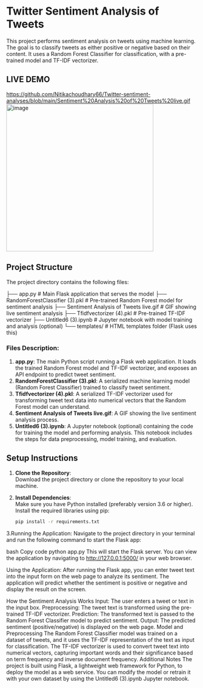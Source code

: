 # Twitter Sentiment Analysis of Tweets

This project performs sentiment analysis on tweets using machine learning. The goal is to classify tweets as either positive or negative based on their content. It uses a Random Forest Classifier for classification, with a pre-trained model and TF-IDF vectorizer.
## LIVE DEMO 
https://github.com/Nitikachoudhary66/Twitter-sentiment-analyses/blob/main/Sentiment%20Analysis%20of%20Tweets%20live.gif
<img width="388" alt="image" src="https://github.com/user-attachments/assets/80348c5c-ca5c-4ad9-b3f2-970954830eda" />


## Project Structure

The project directory contains the following files:

├── app.py # Main Flask application that serves the model ├── RandomForestClassifier (3).pkl # Pre-trained Random Forest model for sentiment analysis ├── Sentiment Analysis of Tweets live.gif # GIF showing live sentiment analysis ├── Tfidfvectorizer (4).pkl # Pre-trained TF-IDF vectorizer ├── Untitled6 (3).ipynb # Jupyter notebook with model training and analysis (optional) └── templates/ # HTML templates folder (Flask uses this)


### Files Description:
1. **app.py**: The main Python script running a Flask web application. It loads the trained Random Forest model and TF-IDF vectorizer, and exposes an API endpoint to predict tweet sentiment.
2. **RandomForestClassifier (3).pkl**: A serialized machine learning model (Random Forest Classifier) trained to classify tweet sentiment.
3. **Tfidfvectorizer (4).pkl**: A serialized TF-IDF vectorizer used for transforming tweet text data into numerical vectors that the Random Forest model can understand.
4. **Sentiment Analysis of Tweets live.gif**: A GIF showing the live sentiment analysis process.
5. **Untitled6 (3).ipynb**: A Jupyter notebook (optional) containing the code for training the model and performing analysis. This notebook includes the steps for data preprocessing, model training, and evaluation.

## Setup Instructions

1. **Clone the Repository**:  
   Download the project directory or clone the repository to your local machine.

2. **Install Dependencies**:  
   Make sure you have Python installed (preferably version 3.6 or higher). Install the required libraries using pip:
   
   ```bash
   pip install -r requirements.txt
3.Running the Application: Navigate to the project directory in your terminal and run the following command to start the Flask app:

bash
Copy code
python app.py
This will start the Flask server. You can view the application by navigating to http://127.0.0.1:5000/ in your web browser.

Using the Application:
After running the Flask app, you can enter tweet text into the input form on the web page to analyze its sentiment. The application will predict whether the sentiment is positive or negative and display the result on the screen.

How the Sentiment Analysis Works
Input: The user enters a tweet or text in the input box.
Preprocessing: The tweet text is transformed using the pre-trained TF-IDF vectorizer.
Prediction: The transformed text is passed to the Random Forest Classifier model to predict sentiment.
Output: The predicted sentiment (positive/negative) is displayed on the web page.
Model and Preprocessing
The Random Forest Classifier model was trained on a dataset of tweets, and it uses the TF-IDF representation of the text as input for classification.
The TF-IDF vectorizer is used to convert tweet text into numerical vectors, capturing important words and their significance based on term frequency and inverse document frequency.
Additional Notes
The project is built using Flask, a lightweight web framework for Python, to deploy the model as a web service.
You can modify the model or retrain it with your own dataset by using the Untitled6 (3).ipynb Jupyter notebook.

